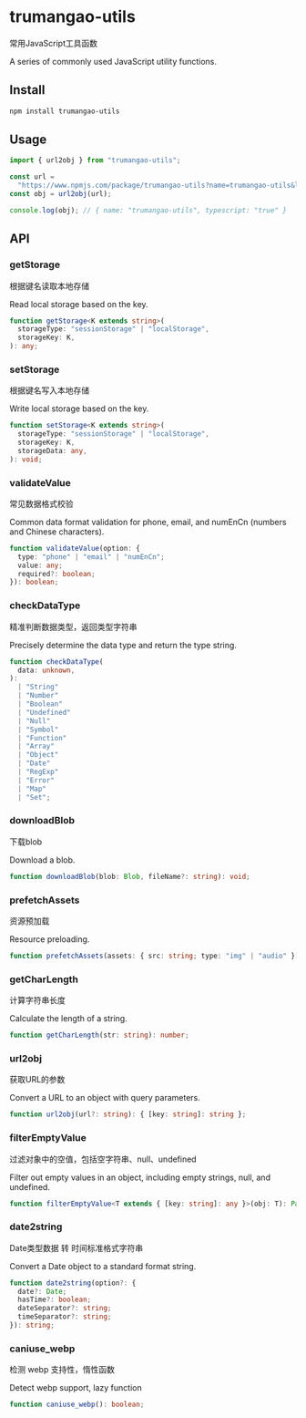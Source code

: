 # trumangao-utils

常用JavaScript工具函数

A series of commonly used JavaScript utility functions.

## Install

```bash
npm install trumangao-utils
```

## Usage

```js
import { url2obj } from "trumangao-utils";

const url =
  "https://www.npmjs.com/package/trumangao-utils?name=trumangao-utils&ltypescript=true";
const obj = url2obj(url);

console.log(obj); // { name: "trumangao-utils", typescript: "true" }
```

## API

### getStorage

根据键名读取本地存储

Read local storage based on the key.

```ts
function getStorage<K extends string>(
  storageType: "sessionStorage" | "localStorage",
  storageKey: K,
): any;
```

### setStorage

根据键名写入本地存储

Write local storage based on the key.

```ts
function setStorage<K extends string>(
  storageType: "sessionStorage" | "localStorage",
  storageKey: K,
  storageData: any,
): void;
```

### validateValue

常见数据格式校验

Common data format validation for phone, email, and numEnCn (numbers and Chinese characters).

```ts
function validateValue(option: {
  type: "phone" | "email" | "numEnCn";
  value: any;
  required?: boolean;
}): boolean;
```

### checkDataType

精准判断数据类型，返回类型字符串

Precisely determine the data type and return the type string.

```ts
function checkDataType(
  data: unknown,
):
  | "String"
  | "Number"
  | "Boolean"
  | "Undefined"
  | "Null"
  | "Symbol"
  | "Function"
  | "Array"
  | "Object"
  | "Date"
  | "RegExp"
  | "Error"
  | "Map"
  | "Set";
```

### downloadBlob

下载blob

Download a blob.

```ts
function downloadBlob(blob: Blob, fileName?: string): void;
```

### prefetchAssets

资源预加载

Resource preloading.

```ts
function prefetchAssets(assets: { src: string; type: "img" | "audio" }[]): void;
```

### getCharLength

计算字符串长度

Calculate the length of a string.

```ts
function getCharLength(str: string): number;
```

### url2obj

获取URL的参数

Convert a URL to an object with query parameters.

```ts
function url2obj(url?: string): { [key: string]: string };
```

### filterEmptyValue

过滤对象中的空值，包括空字符串、null、undefined

Filter out empty values in an object, including empty strings, null, and undefined.

```ts
function filterEmptyValue<T extends { [key: string]: any }>(obj: T): Partial<T>;
```

### date2string

Date类型数据 转 时间标准格式字符串

Convert a Date object to a standard format string.

```ts
function date2string(option?: {
  date?: Date;
  hasTime?: boolean;
  dateSeparator?: string;
  timeSeparator?: string;
}): string;
```

### caniuse_webp

检测 webp 支持性，惰性函数

Detect webp support, lazy function

```ts
function caniuse_webp(): boolean;
```
